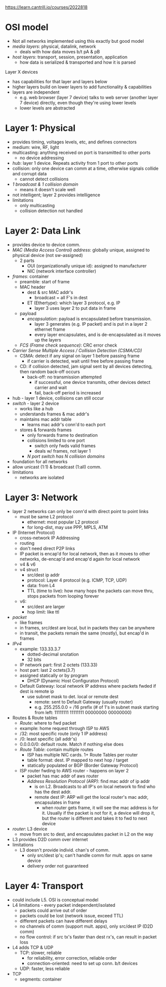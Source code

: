 https://learn.cantrill.io/courses/2022818

# OSI model
- Not all networks implemented using this exactly but good model
- *media layers*: physical, datalink, network
  - deals with how data moves b/t pA & pB
- *host layers*: transport, session, presentation, application
  - how data is serialized & transported and how it is parsed

Layer X devices
- has capabilities for that layer and layers below
- higher layers build on lower layers to add functionality & capabilities
- layers are independent
  - e.g. web browser (layer 7 device) talks to web server (another layer 7 device) directly, even though they're using lower levels
  - lower levels are abstracted

# Layer 1: Physical
- provides timing, voltages levels, etc, and defines connectors
- medium: wire, RF, light
- multicasting: anything received on port is transmitted to other ports
  - no device addressing
- *hub*: layer 1 device. Repeats activity from 1 port to other ports
- collision: only one device can comm at a time, otherwise signals collide and corrupt data
  - cannot detect collisions
- *1 broadcast & 1 collision domain*
  - means it doesn't scale well
- not intelligent; layer 2 provides intelligence
- limitations
  - only multicasting
  - collision detection not handled

# Layer 2: Data Link
- provides device to device comm.
- *MAC (Media Access Control) address*: globally unique, assigned to physical device (not sw-assigned)
  - 2 parts
    - OUI (organizationally unique id): assigned to manufacturer
    - NIC (network interface controller)
- *frames*: container
  - preamble: start of frame
  - MAC header
    - dest & src MAC addr's
      - broadcast = all F's in dest
    - ET (Ethertype): which layer 3 protocol, e.g. IP
      - layer 3 uses layer 2 to put data in frame
  - payload
    - *encapsulation*: payload is encapsulated before transmission.
      - layer 3 generates (e.g. IP packet) and is put in a layer 2 ethernet frame
      - every layer encapsulates, and is de-encapsulated as it moves up the layers
  - *FCS (Frame check sequence)*: CRC error check
- *Carrier Sense Multiple Access / Collision Detection (CSMA/CD)*
  - CSMA: detect if any signal on layer 1 before passing frame
    - if carrier is detected, wait until free before passing frame
  - CD: if collision detected, jam signal sent by all devices detecting, then random back-off occurs
    - back-off: no transmission attempted
      - if successful, one device transmits, other devices detect carrier and wait
      - fail, back-off period is increased
- hub - layer 1 device, collisions can still occur
- *switch* - layer 2 device
  - works like a hub
  - understands frames & mac addr's
  - maintains mac addr table
    - learns mac addr's conn'd to each port
  - stores & forwards frames
    - only forwards frame to destination
    - collisions limited to one port
      - switch only fwds valid frames
      - deals w/ frames, not layer 1
    - *N port switch has N collision domains*
- foundation for all networks
- allow unicast (1:1) & broadcast (1:all) comm.
- limitations
  - networks are isolated

# Layer 3: Network
- layer 2 networks can only be conn'd with direct point to point links
  - must be same L2 protocol
    - ethernet: most popular L2 protocol
    - for long-dist, may use PPP, MPLS, ATM
- IP (Internet Protocol)
  - cross-network IP Addressing
  - routing
  - don't need direct P2P links
  - IP packet is encap'd for local network, then as it moves to other networks, de-encap'd and encap'd again for local network
  - v4 & v6
  - v4 struct
    - src/dest ip addr
    - protocol: Layer 4 protocol (e.g. ICMP, TCP, UDP)
    - data: from L4
    - TTL (time to live): how many hops the packets can move thru, stops packets from looping forever
  - v6:
    - src/dest are larger
    - hop limit: like ttl
- *packet*
  - like frames
  - in frames, src/dest are local, but in packets they can be anywhere
  - in transit, the packets remain the same (mostly), but encap'd in frames
- *IPv4*
  - example: 133.33.3.7
    - dotted-decimal snotation
    - 32 bits
  - IP network part: first 2 octets (133.33)
  - host part: last 2 octets(3.7)
  - assigned statically or by program
    - DHCP (Dynamic Host Configuraton Protocol)
  - Default Gateway: local network IP address where packets fwded if dest is remote ip
    - use subnet mask to det. local or remote dest
      - remote: sent to Default Gateway (usually router)
      - e.g. 255.255.0.0 = /16 prefix (# of 1's in subnet mask starting from left: 11111111 11111111 00000000 00000000)
- Routes & Route tables
  - *Route*: where to fwd packet
  - example: home request through ISP to AWS
  - /32: most specific route (only 1 IP address)
  - /0: least specific (all addr's)
  - 0.0.0.0/0: default route. Match if nothing else does
  - *Route Table*: contain multiple routes
    - ISP has multiple NIC cards. 1+ Route Tables per router
    - table format: dest. IP mapped to next hop / target
    - statically populated or BGP (Border Gateway Protocol)
  - ISP router fwding to AWS router - happens on layer 2
    - packet has mac addr of aws router
    - *Address Resolution Protocol (ARP)*: find mac addr of ip addr
      - is on L2. Broadcasts to all IP's on local network to find who has the dest addr.
      - remote dest IP: ARP will get the local router's mac addr, encapsulates in frame
        - when router gets frame, it will see the mac address is for it. Usually if the packet is not for it, a device will drop it, but the router is different and takes it to fwd to next device
- *router*: L3 device
  - move from src to dest, and encapsulates packet in L2 on the way
- L3 provides D2D comm over internet
- limitations
  - L3 doesn't provide individ. chan's of comm.
    - only src/dest ip's; can't handle comm for mult. apps on same device
    - delivery order not guaranteed

# Layer 4: Transport
- could include L5. OSI is conceptual model
- L4 limitations - every packet independent/isolated
  - packets could arrive out of order
  - packets could be lost (network issue, exceed TTL)
  - different packets can have different delays
  - no channels of comm (support mult. apps), only src/dest IP (D2D comm)
  - no flow control: if src tx's faster than dest rx's, can result in packet loss
- L4 adds TCP & UDP
  - TCP: slower, reliable
    - for reliability, error correction, reliable order
    - connection-oriented: need to set up conn. b/t devices
  - UDP: faster, less reliable
- TCP
  - segments: container